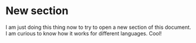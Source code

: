 # New section

I am just doing this thing now to try to open a new section of this document. I am curious to know how it works for different languages. Cool!



